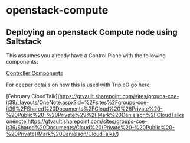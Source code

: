 # openstack-compute

## Deploying an openstack Compute node using Saltstack 
This assumes you already have a Control Plane with the following components:

[Controller Components](ControllerReqs.md)

For deeper details on how this is used with TripleO go here:

[February CloudTalk](https://gtvault.sharepoint.com/sites/groups-coe-it39/_layouts/OneNote.aspx?id=%2Fsites%2Fgroups-coe-it39%2FShared%20Documents%2FCloud%20%28Private%20-%20Public%20-%20Private%29%2FMark%20Danielson%2FCloudTalks
onenote:https://gtvault.sharepoint.com/sites/groups-coe-it39/Shared%20Documents/Cloud%20(Private%20-%20Public%20-%20Private)/Mark%20Danielson/CloudTalks/)